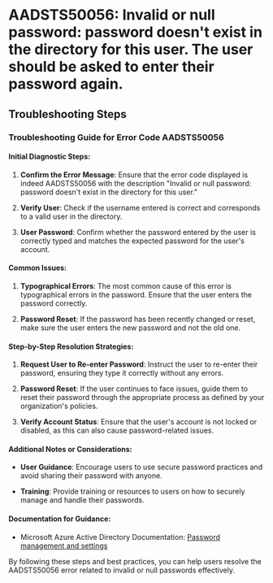 
# AADSTS50056: Invalid or null password: password doesn't exist in the directory for this user. The user should be asked to enter their password again.


## Troubleshooting Steps
### Troubleshooting Guide for Error Code AADSTS50056

#### Initial Diagnostic Steps:
1. **Confirm the Error Message**: Ensure that the error code displayed is indeed AADSTS50056 with the description "Invalid or null password: password doesn't exist in the directory for this user."
  
2. **Verify User**: Check if the username entered is correct and corresponds to a valid user in the directory.
  
3. **User Password**: Confirm whether the password entered by the user is correctly typed and matches the expected password for the user's account.

#### Common Issues:
1. **Typographical Errors**: The most common cause of this error is typographical errors in the password. Ensure that the user enters the password correctly.
  
2. **Password Reset**: If the password has been recently changed or reset, make sure the user enters the new password and not the old one.

#### Step-by-Step Resolution Strategies:
1. **Request User to Re-enter Password**: Instruct the user to re-enter their password, ensuring they type it correctly without any errors.
  
2. **Password Reset**: If the user continues to face issues, guide them to reset their password through the appropriate process as defined by your organization's policies.

3. **Verify Account Status**: Ensure that the user's account is not locked or disabled, as this can also cause password-related issues.

#### Additional Notes or Considerations:
- **User Guidance**: Encourage users to use secure password practices and avoid sharing their password with anyone.
  
- **Training**: Provide training or resources to users on how to securely manage and handle their passwords.

#### Documentation for Guidance:
- Microsoft Azure Active Directory Documentation: [Password management and settings](https://docs.microsoft.com/en-us/azure/active-directory/authentication/concept-identity-security-password-management)

By following these steps and best practices, you can help users resolve the AADSTS50056 error related to invalid or null passwords effectively.